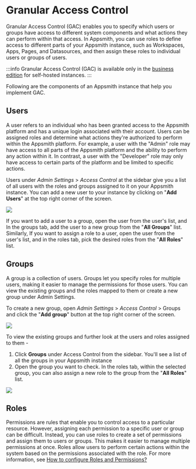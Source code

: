 # Granular Access Control

Granular Access Control (GAC) enables you to specify which users or groups have access to different system components and what actions they can perform within that access. In Appsmith, you can use roles to define access to different parts of your Appsmith instance, such as Workspaces, Apps, Pages, and Datasources, and then assign these roles to individual users or groups of users.

:::info
Granular Access Control (GAC) is available only in the [business edition](https://www.appsmith.com/pricing) for self-hosted instances.
:::

Following are the components of an Appsmith instance that help you implement GAC.

## Users

A user refers to an individual who has been granted access to the Appsmith platform and has a unique login associated with their account. Users can be assigned roles and determine what actions they're authorized to perform within the Appsmith platform. For example, a user with the "Admin" role may have access to all parts of the Appsmith platform and the ability to perform any action within it. In contrast, a user with the "Developer" role may only have access to certain parts of the platform and be limited to specific actions.

Users under *Admin Settings* > *Access Control* at the sidebar give you a list of all users with the roles and groups assigned to it on your Appsmith instance. You can add a new user to your instance by clicking on "**Add Users**" at the top right corner of the screen.

![](/img/Users_list.png)

If you want to add a user to a group, open the user from the user's list, and In the groups tab, add the user to a new group from the "**All Groups**" list. Similarly, If you want to assign a role to a user, open the user from the user's list, and in the roles tab, pick the desired roles from the "**All Roles**" list.

<VideoEmbed host="youtube" videoId="mJFlnd94Zd0" title="Add a user to group/Assign a role" caption="Add a user to group/Assign a role"/>

## Groups

A group is a collection of users. Groups let you specify roles for multiple users, making it easier to manage the permissions for those users. You can view the existing groups and the roles mapped to them or create a new group under Admin Settings.

To create a new group, open *Admin Settings* > *Access Control* > Groups and click the "**Add group**" button at the top right corner of the screen.

![](/img/Groups.png)

To view the existing groups and further look at the users and roles assigned to them - 
1. Click **Groups** under Access Control from the sidebar. You'll see a list of all the groups in your Appsmith instance 
2. Open the group you want to check. 
In the roles tab, within the selected group, you can also assign a new role to the group from the "**All Roles**" list.

![](/img/Existing_groups_info.gif)

## Roles 

Permissions are rules that enable you to control access to a particular resource. However, assigning each permission to a specific user or group can be difficult. Instead, you can use roles to create a set of permissions and assign them to users or groups. This makes it easier to manage multiple permissions at once. Roles allow users to perform certain actions within the system based on the permissions associated with the role. For more information, see [How to configure Roles and Permissions?](/advanced-concepts/access-control/granular-access-control/roles)